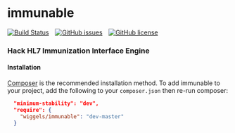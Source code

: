 # immunable  
[![Build Status](https://travis-ci.org/wiggels/immunable.svg?branch=master)](https://travis-ci.org/wiggels/immunable)&emsp;[![GitHub issues](https://img.shields.io/github/issues/wiggels/immunable.svg)](https://github.com/wiggels/immunable/issues)&emsp;[![GitHub license](https://img.shields.io/badge/license-MIT-blue.svg)](https://github.com/wiggels/immunable/blob/master/LICENSE.md)
### Hack HL7 Immunization Interface Engine

#### Installation  

[Composer](https://getcomposer.org/) is the recommended installation method. To add immunable to your project, add the following to your `composer.json` then re-run composer:

```json
  "minimum-stability": "dev",
  "require": {
    "wiggels/immunable": "dev-master"
  }
```  
